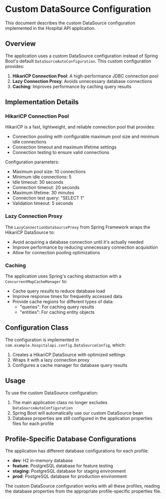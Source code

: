 # Custom DataSource Configuration

This document describes the custom DataSource configuration implemented in the Hospital API application.

## Overview

The application uses a custom DataSource configuration instead of Spring Boot's default `DataSourceAutoConfiguration`. This custom configuration provides:

1. **HikariCP Connection Pool**: A high-performance JDBC connection pool
2. **Lazy Connection Proxy**: Avoids unnecessary database connections
3. **Caching**: Improves performance by caching query results

## Implementation Details

### HikariCP Connection Pool

HikariCP is a fast, lightweight, and reliable connection pool that provides:

- Connection pooling with configurable maximum pool size and minimum idle connections
- Connection timeout and maximum lifetime settings
- Connection testing to ensure valid connections

Configuration parameters:
- Maximum pool size: 10 connections
- Minimum idle connections: 5
- Idle timeout: 30 seconds
- Connection timeout: 20 seconds
- Maximum lifetime: 30 minutes
- Connection test query: "SELECT 1"
- Validation timeout: 5 seconds

### Lazy Connection Proxy

The `LazyConnectionDataSourceProxy` from Spring Framework wraps the HikariCP DataSource to:

- Avoid acquiring a database connection until it's actually needed
- Improve performance by reducing unnecessary connection acquisition
- Allow for connection pooling optimizations

### Caching

The application uses Spring's caching abstraction with a `ConcurrentMapCacheManager` to:

- Cache query results to reduce database load
- Improve response times for frequently accessed data
- Provide cache regions for different types of data:
  - "queries": For caching query results
  - "entities": For caching entity objects

## Configuration Class

The configuration is implemented in `com.example.hospitalapi.config.DataSourceConfig`, which:

1. Creates a HikariCP DataSource with optimized settings
2. Wraps it with a lazy connection proxy
3. Configures a cache manager for database query results

## Usage

To use the custom DataSource configuration:

1. The main application class no longer excludes `DataSourceAutoConfiguration`
2. Spring Boot will automatically use our custom DataSource bean
3. Database properties are still configured in the application properties files for each profile

## Profile-Specific Database Configurations

The application has different database configurations for each profile:

- **dev**: H2 in-memory database
- **feature**: PostgreSQL database for feature testing
- **staging**: PostgreSQL database for staging environment
- **prod**: PostgreSQL database for production environment

The custom DataSource configuration works with all these profiles, reading the database properties from the appropriate profile-specific properties file.